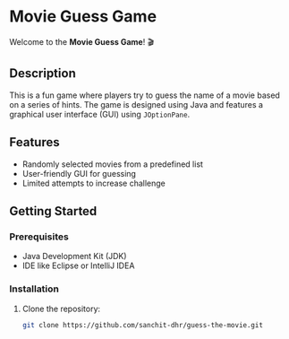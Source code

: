 # Movie Guess Game

Welcome to the **Movie Guess Game**! 🎬

## Description

This is a fun game where players try to guess the name of a movie based on a series of hints. The game is designed using Java and features a graphical user interface (GUI) using `JOptionPane`.

## Features

- Randomly selected movies from a predefined list
- User-friendly GUI for guessing
- Limited attempts to increase challenge

## Getting Started

### Prerequisites

- Java Development Kit (JDK)
- IDE like Eclipse or IntelliJ IDEA

### Installation

1. Clone the repository:
   ```bash
   git clone https://github.com/sanchit-dhr/guess-the-movie.git
